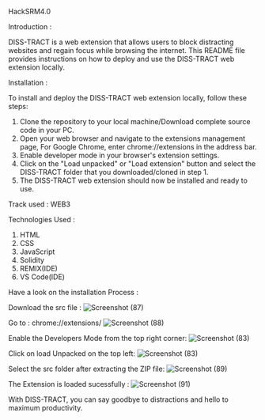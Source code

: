 HackSRM4.0

Introduction :

DISS-TRACT is a web extension that allows users to block distracting websites and regain focus while browsing the internet. This README file provides instructions on how to deploy and use the DISS-TRACT web extension locally.

Installation :

To install and deploy the DISS-TRACT web extension locally, follow these steps:

1. Clone the repository to your local machine/Download complete source code in your PC.
2. Open your web browser and navigate to the extensions management page, For Google Chrome, enter chrome://extensions in the address bar.
3. Enable developer mode in your browser's extension settings.
4. Click on the "Load unpacked" or "Load extension" button and select the DISS-TRACT folder that you downloaded/cloned in step 1.
5. The DISS-TRACT web extension should now be installed and ready to use.

Track used : WEB3

Technologies Used : 
1. HTML
2. CSS
3. JavaScript
4. Solidity
5. REMIX(IDE)
6. VS Code(IDE)



Have a look on the  installation Process :

Download the src file :
![Screenshot (87)](https://github.com/sushilpandeyy/HackSRM4.0/assets/116885079/083d927d-5a0e-4a07-aaca-deb3b58f80b1)



Go to : chrome://extensions/
![Screenshot (88)](https://github.com/sushilpandeyy/HackSRM4.0/assets/116885079/b8b754f3-ef26-47ad-8a45-074aa3dad7f0)



Enable the Developers Mode from the top right corner:
![Screenshot (83)](https://github.com/sushilpandeyy/HackSRM4.0/assets/116885079/f300473b-8a93-4511-a2a4-a70f5d2d6ce9)



Click on load Unpacked on the top left:
![Screenshot (83)](https://github.com/sushilpandeyy/HackSRM4.0/assets/116885079/4842cf67-94c2-4920-a5db-d5135cef91be)



Select the src folder after extracting the ZIP file:
![Screenshot (89)](https://github.com/sushilpandeyy/HackSRM4.0/assets/116885079/cd87ca23-122a-4e1e-a684-be05fddcd5e7)

The Extension is loaded sucessfully :
![Screenshot (91)](https://github.com/sushilpandeyy/HackSRM4.0/assets/116885079/51e6fc11-ce0d-4a56-b46b-8d0843d02e06)


With DISS-TRACT, you can say goodbye to distractions and hello to maximum productivity.
